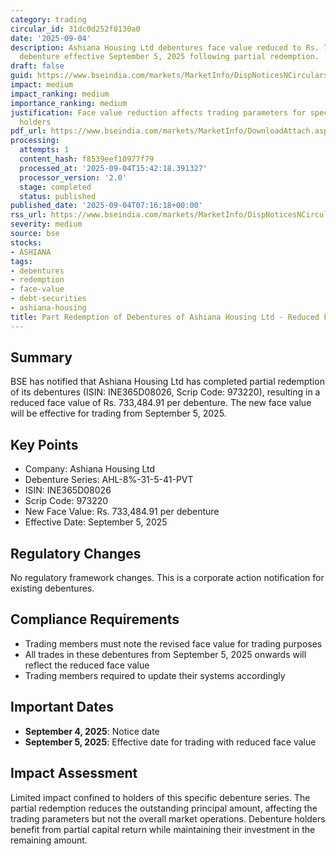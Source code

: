 ```yaml
---
category: trading
circular_id: 31dc0d252f0130a0
date: '2025-09-04'
description: Ashiana Housing Ltd debentures face value reduced to Rs. 733,484.91 per
  debenture effective September 5, 2025 following partial redemption.
draft: false
guid: https://www.bseindia.com/markets/MarketInfo/DispNoticesNCirculars.aspx?Noticeid={2D36851F-0AFC-4005-8622-1EACF418DEF8}&noticeno=20250904-12&dt=09/04/2025&icount=12&totcount=62&flag=0
impact: medium
impact_ranking: medium
importance_ranking: medium
justification: Face value reduction affects trading parameters for specific debenture
  holders
pdf_url: https://www.bseindia.com/markets/MarketInfo/DownloadAttach.aspx?id=20250904-12&attachedId=
processing:
  attempts: 1
  content_hash: f8539eef10977f79
  processed_at: '2025-09-04T15:42:18.391327'
  processor_version: '2.0'
  stage: completed
  status: published
published_date: '2025-09-04T07:16:18+00:00'
rss_url: https://www.bseindia.com/markets/MarketInfo/DispNoticesNCirculars.aspx?Noticeid={2D36851F-0AFC-4005-8622-1EACF418DEF8}&noticeno=20250904-12&dt=09/04/2025&icount=12&totcount=62&flag=0
severity: medium
source: bse
stocks:
- ASHIANA
tags:
- debentures
- redemption
- face-value
- debt-securities
- ashiana-housing
title: Part Redemption of Debentures of Ashiana Housing Ltd - Reduced Face Value
---
```


## Summary

BSE has notified that Ashiana Housing Ltd has completed partial redemption of its debentures (ISIN: INE365D08026, Scrip Code: 973220), resulting in a reduced face value of Rs. 733,484.91 per debenture. The new face value will be effective for trading from September 5, 2025.

## Key Points

- Company: Ashiana Housing Ltd
- Debenture Series: AHL-8%-31-5-41-PVT
- ISIN: INE365D08026
- Scrip Code: 973220
- New Face Value: Rs. 733,484.91 per debenture
- Effective Date: September 5, 2025

## Regulatory Changes

No regulatory framework changes. This is a corporate action notification for existing debentures.

## Compliance Requirements

- Trading members must note the revised face value for trading purposes
- All trades in these debentures from September 5, 2025 onwards will reflect the reduced face value
- Trading members required to update their systems accordingly

## Important Dates

- **September 4, 2025**: Notice date
- **September 5, 2025**: Effective date for trading with reduced face value

## Impact Assessment

Limited impact confined to holders of this specific debenture series. The partial redemption reduces the outstanding principal amount, affecting the trading parameters but not the overall market operations. Debenture holders benefit from partial capital return while maintaining their investment in the remaining amount.